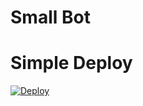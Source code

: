 # Small Bot


# Simple Deploy

[![Deploy](https://www.herokucdn.com/deploy/button.svg)](https://heroku.com/deploy?template=https://github.com/oshara145/small_bot)

